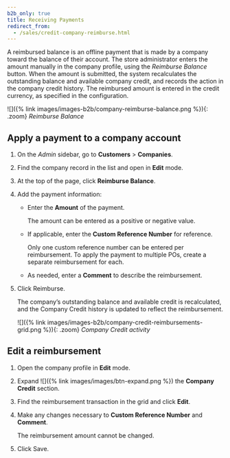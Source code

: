 ```yaml
---
b2b_only: true
title: Receiving Payments
redirect_from:
  - /sales/credit-company-reimburse.html
---
```


A reimbursed balance is an offline payment that is made by a company toward the balance of their account. The store administrator enters the amount manually in the company profile, using the _Reimburse Balance_ button. When the amount is submitted, the system recalculates the outstanding balance and available company credit, and records the action in the company credit history. The reimbursed amount is entered in the credit currency, as specified in the configuration.

![]({% link images/images-b2b/company-reimburse-balance.png %}){: .zoom}
_Reimburse Balance_

## Apply a payment to a company account

1. On the _Admin_ sidebar, go to **Customers** > **Companies**.

1. Find the company record in the list and open in **Edit** mode.

1. At the top of the page, click **Reimburse Balance**.

1. Add the payment information:

   - Enter the **Amount** of the payment.

      The amount can be entered as a positive or negative value.

   - If applicable, enter the **Custom Reference Number** for reference.

      Only one custom reference number can be entered per reimbursement. To apply the payment to multiple POs, create a separate reimbursement for each.

   - As needed, enter a **Comment** to describe the reimbursement.

1. Click <span class="btn">Reimburse</span>.

   The company’s outstanding balance and available credit is recalculated, and the Company Credit history is updated to reflect the reimbursement.

   ![]({% link images/images-b2b/company-credit-reimbursements-grid.png %}){: .zoom}
   _Company Credit activity_

## Edit a reimbursement

1. Open the company profile in **Edit** mode.

1. Expand ![]({% link images/images/btn-expand.png %}) the **Company Credit** section.

1. Find the reimbursement transaction in the grid and click **Edit**.

1. Make any changes necessary to **Custom Reference Number** and **Comment**.

   The reimbursement amount cannot be changed.

1. Click <span class="btn">Save</span>.
